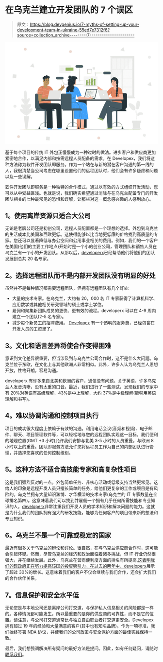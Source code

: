 # 在乌克兰建立开发团队的 7 个误区

> 原文：<https://blog.devgenius.io/7-myths-of-setting-up-your-development-team-in-ukraine-55ed7e7312f6?source=collection_archive---------7----------------------->

![](img/00ef9af55d63e71cf0e51dac2f0a057d.png)

基于每个项目的传统 IT 外包正慢慢成为一种过时的做法。进步客户和供应商更加紧密地合作，以满足内部和按需远程人员配备的需求。在 Developex，我们将这种方法称为软件开发团队即服务。作为一个站在与新的潜在客户沟通的第一线的人，我很清楚当公司考虑在哪里设置他们的远程团队时，他们会有许多疑虑和问题以及一些误解。

软件开发团队即服务是一种独特的合作模式，通过以有效的方式组织开发活动，您可以从中受益匪浅。也就是说，我们确实希望通过消除与在乌克兰配备专门的开发团队相关的七种最常见的恐惧和误解，让那些对这一概念感兴趣的人感到放心。

## **1。使用离岸资源只适合大公司**

无论是老牌公司还是初创公司，远程人员配置都是一个理想的选择。外包到乌克兰的生活成本比美国和西欧更低。这使得能够以比当地更低廉的价格找到高质量的专家。您还可以显著降低与办公空间和公用事业相关的费用。例如，我们的一个客户在美国(他们的主要工作地点)开始时是一个小的创业公司，管理团队和销售人员在乌克兰有一个小的开发团队。从那以后，[developerx](http://developex.com/)已经帮助他们将他们的团队发展到总共 20 名专家。

## **2。选择远程团队而不是内部开发团队没有明显的好处**

虽然并不是每种情况都需要远程团队，但拥有远程团队有几个好处:

*   大量的技术专家。在乌克兰，大约有 20，000 名 IT 专家获得了计算机科学、应用数学或其他相关研究领域的硕士或学士学位。
*   雇佣和聚集新团队成员的更快、更有效的流程。developerx 可以在 4-9 周内建立一个团队(2-5 名专家)。
*   减少每个新员工的招聘费用。 [Developex](http://developex.com) 有一个透明的服务费，已经包含在开发人员的工资里了。

## **3。文化和语言差异将使合作变得困难**

意识到文化差异很重要，但当涉及到与乌克兰公司合作时，这不是什么大问题。乌克兰位于东欧，在文化上与其他欧洲人非常相似。此外，许多人认为乌克兰人思想开放，性格开朗，容易沟通。

developerx 有许多来自北美和欧洲的客户，通信没有问题。关于英语，许多乌克兰人发音清晰，没有太重的口音。最近，我们进行了一些测试，发现我们的专家中有 20%对英语有高级理解，43%是中上理解，大约 37%是中级理解(能够用英语理解和书写)。

## **4。难以协调沟通和控制项目执行**

项目的成功很大程度上依赖于有效的沟通。利用电话会议(音频和视频)、电子邮件、聊天、项目管理软件等，可以轻松地与您的远程团队实现这一目标。我们便利的地理位置(GMT +3 小时)允许我们安排与北美 3-5 小时的人员重叠，与欧洲 8 小时以上的重叠。团队即服务方法允许您将远程员工作为自己的内部团队进行管理，并选择您喜欢的任何控制级别。

## **5。这种方法不适合高技能专家和高复杂性项目**

这是我们强烈反对的一点。外包简单任务、非核心活动或低级支持当然更常见。这给人的印象是远程开发人员只擅长简单的任务，给他们更复杂的工作或项目是有风险的。乌克兰拥有大量知识渊博、才华横溢的技术专家(乌克兰的 IT 专家数量在全球排名第四)。这意味着我们可以找到并雇佣一个拥有几乎任何所需技能和专业知识的人。[developerx](http://developex.com)非常注重我们开发人员的学术知识和解决问题的能力。这就是为什么我们的团队拥有强大的研发技能，能够为任何客户的项目带来新的想法和专业知识。

## **6。乌克兰不是一个可靠或稳定的国家**

最近有很多关于乌克兰的辩论和讨论。很自然，在与乌克兰供应商合作时，这可能会引起怀疑。然而，尽管乌克兰的经济和政治面临着诸多挑战，但 IT 行业仍然很强大，并在继续发展。此外，乌克兰在营商便利度方面的排名有所提高[,这表明我们的现政府正在努力提高该国的投资吸引力。在过去的两年中，](http://www.doingbusiness.org/data/exploreeconomies/ukraine)[developerx](http://developex.com)展示了超过 30%的增长。这意味着我们的客户不仅会继续与我们合作，还会扩大我们的合作伙伴关系。

## **7。信息保护和安全水平低**

无论您是与本地公司还是离岸公司打交道，与保护私人信息相关的风险都是一样的。各种情况都可能发生，所以最重要的是你的供应商的可靠性，而不是它的位置。请注意，与公司打交道通常比与独立自由职业者打交道更安全。Developex 拥有超过 19 年的经验和大量满意的客户(其中也有知名品牌)。作为一项标准，我们始终签署 NDA 协议，并使我们的公司政策与安全保护方面的最佳实践保持一致。

最后，我们想强调解决所有疑问的最好方法是提问。因此，如有任何疑问，请随时[联系我们](https://developex.com/contact-form/)。